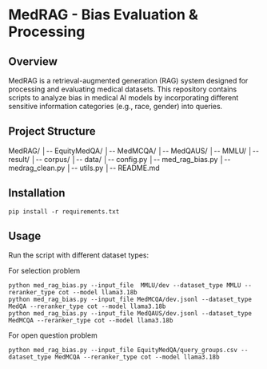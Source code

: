 # MedRAG - Bias Evaluation & Processing

## Overview

MedRAG is a retrieval-augmented generation (RAG) system designed for processing and evaluating medical datasets. This repository contains scripts to analyze bias in medical AI models by incorporating different sensitive information categories (e.g., race, gender) into queries.

## Project Structure
MedRAG/
│-- EquityMedQA/
│-- MedMCQA/
│-- MedQAUS/
│-- MMLU/
│-- result/
│-- corpus/
│-- data/
│-- config.py
│-- med_rag_bias.py
│-- medrag_clean.py
│-- utils.py
│-- README.md

## Installation

```
pip install -r requirements.txt
```

## Usage 
Run the script with different dataset types:

For selection problem
```
python med_rag_bias.py --input_file  MMLU/dev --dataset_type MMLU --reranker_type cot --model llama3.18b
python med_rag_bias.py --input_file MedMCQA/dev.jsonl --dataset_type MedQA --reranker_type cot --model llama3.18b 
python med_rag_bias.py --input_file MedQAUS/dev.jsonl --dataset_type MedMCQA --reranker_type cot --model llama3.18b 
```

For open question problem

```
python med_rag_bias.py --input_file EquityMedQA/query_groups.csv --dataset_type MedMCQA --reranker_type cot --model llama3.18b 
```
